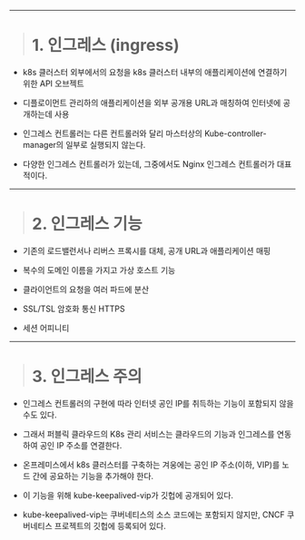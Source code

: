 ----

> # 1. 인그레스 (ingress)

+ k8s 클러스터 외부에서의 요청을 k8s 클러스터 내부의 애플리케이션에 연결하기 위한 API 오브젝트

+ 디플로이먼트 관리하의 애플리케이션을 외부 공개용 URL과 매칭하여 인터넷에 공개하는데 사용

+ 인그레스 컨트롤러는 다른 컨트롤러와 달리 마스터상의 Kube-controller-manager의 일부로 실행되지 않는다.

+ 다양한 인그레스 컨트롤러가 있는데, 그중에서도 Nginx 인그레스 컨트롤러가 대표적이다.

----

> # 2. 인그레스 기능 

+ 기존의 로드밸런서나 리버스 프록시를 대체, 공개 URL과 애플리케이션 매핑

+ 복수의 도메인 이름을 가지고 가상 호스트 기능

+ 클라이언트의 요청을 여러 파드에 분산

+ SSL/TSL 암호화 통신 HTTPS

+ 세션 어피니티

----

> # 3. 인그레스 주의

+ 인그레스 컨트롤러의 구현에 따라 인터넷 공인 IP를 취득하는 기능이 포함되지 않을 수도 있다.

 - 그래서 퍼블릭 클라우드의 K8s 관리 서비스는 클라우드의 기능과 인그레스를 연동하여 공인 IP 주소를 연결한다.

+ 온프레미스에서 k8s 클러스터를 구축하는 겨웅에는 공인 IP 주소(이하, VIP)를 노드 간에 공요하는 기능을 추가해야 한다.

 - 이 기능을 위해 kube-keepalived-vip가 깃헙에 공개되어 있다.

 - kube-keepalived-vip는 쿠버네티스의 소스 코드에는 포함되지 않지만, CNCF 쿠버네티스 프로젝트의 깃헙에 등록되어 있다.
